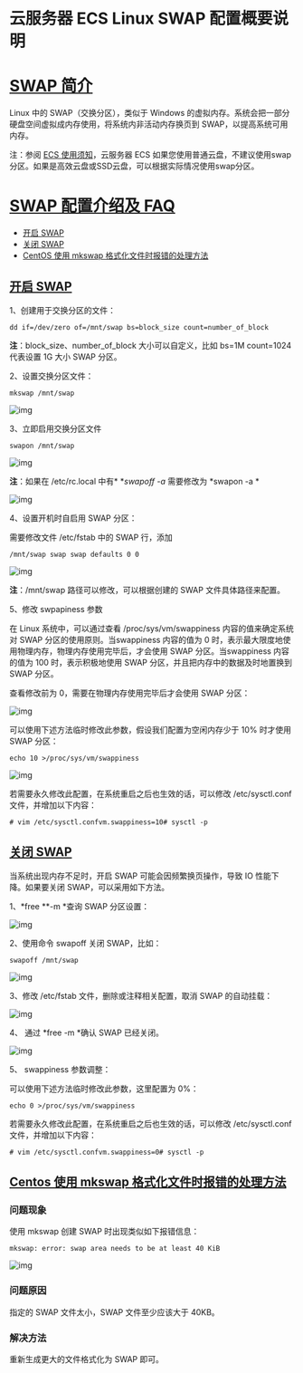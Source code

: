 # 云服务器 ECS Linux SWAP 配置概要说明
# [SWAP 简介]()

Linux 中的 SWAP（交换分区），类似于 Windows 的虚拟内存。系统会把一部分硬盘空间虚拟成内存使用，将系统内非活动内存换页到 SWAP，以提高系统可用内存。

注：参阅 [ECS 使用须知](https://help.aliyun.com/document_detail/25430.html?spm=a2c4g.11186623.2.3.BQ3xsr)，云服务器 ECS 如果您使用普通云盘，不建议使用swap分区。如果是高效云盘或SSD云盘，可以根据实际情况使用swap分区。

# [SWAP 配置介绍及 FAQ]()

- [开启 SWAP](https://help.aliyun.com/knowledge_detail/42534.html#%E5%BC%80%E5%90%AF%20SWAP)
- [关闭 SWAP](https://help.aliyun.com/knowledge_detail/42534.html#%E5%85%B3%E9%97%AD%20SWAP)
- [CentOS 使用 mkswap 格式化文件时报错的处理方法](https://help.aliyun.com/knowledge_detail/42534.html#Centos%20%E4%BD%BF%E7%94%A8%20mkswap%20%E6%A0%BC%E5%BC%8F%E5%8C%96%E6%96%87%E4%BB%B6%E6%97%B6%E6%8A%A5%E9%94%99%E7%9A%84%E5%A4%84%E7%90%86%E6%96%B9%E6%B3%95)

## [开启 SWAP]()

1、创建用于交换分区的文件：

```
dd if=/dev/zero of=/mnt/swap bs=block_size count=number_of_block  
```

**注**：block_size、number_of_block 大小可以自定义，比如 bs=1M count=1024 代表设置 1G 大小 SWAP 分区。

2、设置交换分区文件：

```
mkswap /mnt/swap
```

![img](https://img.alicdn.com/tfscom/TB1IY7CKXXXXXavaXXXXXXXXXXX)

3、立即启用交换分区文件

```
swapon /mnt/swap
```

![img](https://img.alicdn.com/tfscom/TB1pmRcKpXXXXanXXXXXXXXXXXX)

**注**：如果在 /etc/rc.local 中有* **swapoff -a* 需要修改为 *swapon -a *

 ![img](https://img.alicdn.com/tfscom/TB1oUEFKXXXXXauaXXXXXXXXXXX)

4、设置开机时自启用 SWAP 分区：

需要修改文件 /etc/fstab 中的 SWAP 行，添加

```
/mnt/swap swap swap defaults 0 0
```

![img](https://img.alicdn.com/tfscom/TB1ecwBKXXXXXczaXXXXXXXXXXX)

**注**：/mnt/swap 路径可以修改，可以根据创建的 SWAP 文件具体路径来配置。

5、修改 swpapiness 参数

在 Linux 系统中，可以通过查看 /proc/sys/vm/swappiness 内容的值来确定系统对 SWAP 分区的使用原则。当swappiness 内容的值为 0 时，表示最大限度地使用物理内存，物理内存使用完毕后，才会使用 SWAP 分区。当swappiness 内容的值为 100 时，表示积极地使用 SWAP 分区，并且把内存中的数据及时地置换到 SWAP 分区。

查看修改前为 0，需要在物理内存使用完毕后才会使用 SWAP 分区：

![img](https://img.alicdn.com/tfscom/TB1Nxo3KXXXXXbUXpXXXXXXXXXX)

可以使用下述方法临时修改此参数，假设我们配置为空闲内存少于 10% 时才使用 SWAP 分区：

```
echo 10 >/proc/sys/vm/swappiness
```

![img](https://img.alicdn.com/tfscom/TB13LA1KXXXXXczXpXXXXXXXXXX)

若需要永久修改此配置，在系统重启之后也生效的话，可以修改 /etc/sysctl.conf 文件，并增加以下内容：  

```
# vim /etc/sysctl.confvm.swappiness=10# sysctl -p
```

## [关闭 SWAP]()

当系统出现内存不足时，开启 SWAP 可能会因频繁换页操作，导致 IO 性能下降。如果要关闭 SWAP，可以采用如下方法。

1、*free **-m *查询 SWAP 分区设置：

![img](https://img.alicdn.com/tfscom/TB1nT3WKXXXXXaoXFXXXXXXXXXX)

2、使用命令 swapoff 关闭 SWAP，比如：

```
swapoff /mnt/swap  
```

![img](https://img.alicdn.com/tfscom/TB1XcMLKXXXXXb5XVXXXXXXXXXX)

3、修改 /etc/fstab 文件，删除或注释相关配置，取消 SWAP 的自动挂载：

![img](https://img.alicdn.com/tfscom/TB1IPVeKpXXXXXyXXXXXXXXXXXX)

4、  通过 *free -m  *确认 SWAP 已经关闭。

![img](https://img.alicdn.com/tfscom/TB1jj3OKXXXXXXEXVXXXXXXXXXX)

5、 swappiness 参数调整：

可以使用下述方法临时修改此参数，这里配置为 0%：

```
echo 0 >/proc/sys/vm/swappiness    
```

若需要永久修改此配置，在系统重启之后也生效的话，可以修改 /etc/sysctl.conf 文件，并增加以下内容：

```
# vim /etc/sysctl.confvm.swappiness=0# sysctl -p
```

## [Centos 使用 mkswap 格式化文件时报错的处理方法]()

### 问题现象

使用 mkswap 创建 SWAP 时出现类似如下报错信息：

```
mkswap: error: swap area needs to be at least 40 KiB
```

![img](https://img.alicdn.com/tfscom/TB1DCsCKXXXXXcaaXXXXXXXXXXX)

### **问题原因**

指定的 SWAP 文件太小，SWAP 文件至少应该大于 40KB。

### **解决方法**

重新生成更大的文件格式化为 SWAP 即可。